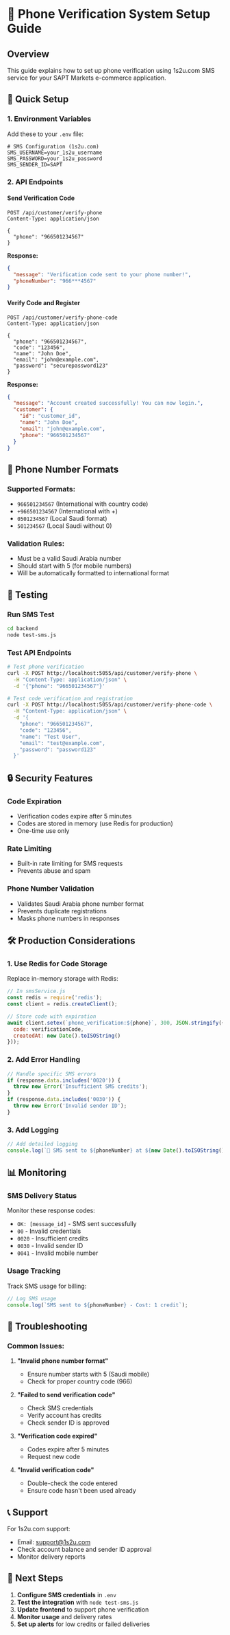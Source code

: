# 📱 Phone Verification System Setup Guide

## Overview
This guide explains how to set up phone verification using 1s2u.com SMS service for your SAPT Markets e-commerce application.

## 🚀 Quick Setup

### 1. Environment Variables
Add these to your `.env` file:

```env
# SMS Configuration (1s2u.com)
SMS_USERNAME=your_1s2u_username
SMS_PASSWORD=your_1s2u_password
SMS_SENDER_ID=SAPT
```

### 2. API Endpoints

#### Send Verification Code
```http
POST /api/customer/verify-phone
Content-Type: application/json

{
  "phone": "966501234567"
}
```

**Response:**
```json
{
  "message": "Verification code sent to your phone number!",
  "phoneNumber": "966***4567"
}
```

#### Verify Code and Register
```http
POST /api/customer/verify-phone-code
Content-Type: application/json

{
  "phone": "966501234567",
  "code": "123456",
  "name": "John Doe",
  "email": "john@example.com",
  "password": "securepassword123"
}
```

**Response:**
```json
{
  "message": "Account created successfully! You can now login.",
  "customer": {
    "id": "customer_id",
    "name": "John Doe",
    "email": "john@example.com",
    "phone": "966501234567"
  }
}
```

## 📱 Phone Number Formats

### Supported Formats:
- `966501234567` (International with country code)
- `+966501234567` (International with +)
- `0501234567` (Local Saudi format)
- `501234567` (Local Saudi without 0)

### Validation Rules:
- Must be a valid Saudi Arabia number
- Should start with 5 (for mobile numbers)
- Will be automatically formatted to international format

## 🔧 Testing

### Run SMS Test
```bash
cd backend
node test-sms.js
```

### Test API Endpoints
```bash
# Test phone verification
curl -X POST http://localhost:5055/api/customer/verify-phone \
  -H "Content-Type: application/json" \
  -d '{"phone": "966501234567"}'

# Test code verification and registration
curl -X POST http://localhost:5055/api/customer/verify-phone-code \
  -H "Content-Type: application/json" \
  -d '{
    "phone": "966501234567",
    "code": "123456",
    "name": "Test User",
    "email": "test@example.com",
    "password": "password123"
  }'
```

## 🔒 Security Features

### Code Expiration
- Verification codes expire after 5 minutes
- Codes are stored in memory (use Redis for production)
- One-time use only

### Rate Limiting
- Built-in rate limiting for SMS requests
- Prevents abuse and spam

### Phone Number Validation
- Validates Saudi Arabia phone number format
- Prevents duplicate registrations
- Masks phone numbers in responses

## 🛠️ Production Considerations

### 1. Use Redis for Code Storage
Replace in-memory storage with Redis:

```javascript
// In smsService.js
const redis = require('redis');
const client = redis.createClient();

// Store code with expiration
await client.setex(`phone_verification:${phone}`, 300, JSON.stringify({
  code: verificationCode,
  createdAt: new Date().toISOString()
}));
```

### 2. Add Error Handling
```javascript
// Handle specific SMS errors
if (response.data.includes('0020')) {
  throw new Error('Insufficient SMS credits');
}
if (response.data.includes('0030')) {
  throw new Error('Invalid sender ID');
}
```

### 3. Add Logging
```javascript
// Add detailed logging
console.log(`📱 SMS sent to ${phoneNumber} at ${new Date().toISOString()}`);
```

## 📊 Monitoring

### SMS Delivery Status
Monitor these response codes:
- `OK: [message_id]` - SMS sent successfully
- `00` - Invalid credentials
- `0020` - Insufficient credits
- `0030` - Invalid sender ID
- `0041` - Invalid mobile number

### Usage Tracking
Track SMS usage for billing:
```javascript
// Log SMS usage
console.log(`SMS sent to ${phoneNumber} - Cost: 1 credit`);
```

## 🔧 Troubleshooting

### Common Issues:

1. **"Invalid phone number format"**
   - Ensure number starts with 5 (Saudi mobile)
   - Check for proper country code (966)

2. **"Failed to send verification code"**
   - Check SMS credentials
   - Verify account has credits
   - Check sender ID is approved

3. **"Verification code expired"**
   - Codes expire after 5 minutes
   - Request new code

4. **"Invalid verification code"**
   - Double-check the code entered
   - Ensure code hasn't been used already

## 📞 Support

For 1s2u.com support:
- Email: support@1s2u.com
- Check account balance and sender ID approval
- Monitor delivery reports

## 🚀 Next Steps

1. **Configure SMS credentials** in `.env`
2. **Test the integration** with `node test-sms.js`
3. **Update frontend** to support phone verification
4. **Monitor usage** and delivery rates
5. **Set up alerts** for low credits or failed deliveries 